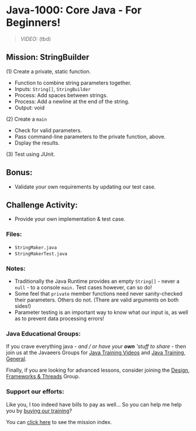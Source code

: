 # Java-1000: Core Java - For Beginners!

> _VIDEO:_ (tbd)

## Mission: StringBuilder
(1) Create a private, static function.
* Function to combine string parameters together.
* Inputs: `String[]`, `StringBuilder`
* Process: Add spaces between strings.
* Process: Add a newline at the end of the string.
* Output: void

(2) Create a `main`
* Check for valid parameters.
* Pass command-line parameters to the private function, above.
* Dsplay the results.

(3) Test using JUnit.

## Bonus:
* Validate your own requirements by updating our test case.

## Challenge Activity:
- Provide your own implementation & test case.

### Files:
* `StringMaker.java`
* `StringMakerTest.java`

### Notes:
- Traditionally the Java Runtime provides an empty `String[]` - never a `null` - to a console `main.` Test cases however, can so do!
- Some feel that `private` member functions need never sanity-checked their parameters. Others do not. (There are valid arguments on both sides!)
- Parameter testing is an important way to know what our input is, as well as to prevent data processing errors!

### Java Educational Groups:
If you crave everything java - _and / or have your **own**
'stuff to share_ - then join us at the
Javaeers Groups for [Java Training Videos](https://www.facebook.com/JavaVideos9000/)
and [Java Training, General](https://www.facebook.com/groups/javatraining9000/).

Finally, if you are looking for advanced lessons, consider joining the
[Design, Frameworks & Threads](https://www.facebook.com/Java-Design-Frameworks-Thread-Video-Training-670850766419490)
Group.

### Support our efforts:
Like you, I too indeed have bills to pay as well... So you can help me help you
by [buying our training](https://www.udemy.com/course/how-to-java)?

You can [click here](../../../../MISSIONS.md) to see the mission index.
